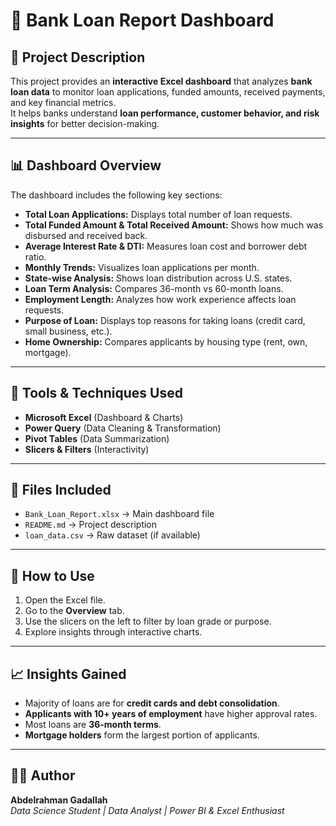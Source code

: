 # 🏦 Bank Loan Report Dashboard

## 📘 Project Description
This project provides an **interactive Excel dashboard** that analyzes **bank loan data** to monitor loan applications, funded amounts, received payments, and key financial metrics.  
It helps banks understand **loan performance, customer behavior, and risk insights** for better decision-making.

---

## 📊 Dashboard Overview
The dashboard includes the following key sections:

- **Total Loan Applications:** Displays total number of loan requests.
- **Total Funded Amount & Total Received Amount:** Shows how much was disbursed and received back.
- **Average Interest Rate & DTI:** Measures loan cost and borrower debt ratio.
- **Monthly Trends:** Visualizes loan applications per month.
- **State-wise Analysis:** Shows loan distribution across U.S. states.
- **Loan Term Analysis:** Compares 36-month vs 60-month loans.
- **Employment Length:** Analyzes how work experience affects loan requests.
- **Purpose of Loan:** Displays top reasons for taking loans (credit card, small business, etc.).
- **Home Ownership:** Compares applicants by housing type (rent, own, mortgage).

---

## 🧰 Tools & Techniques Used
- **Microsoft Excel** (Dashboard & Charts)
- **Power Query** (Data Cleaning & Transformation)
- **Pivot Tables** (Data Summarization)
- **Slicers & Filters** (Interactivity)

---

## 📁 Files Included
- `Bank_Loan_Report.xlsx` → Main dashboard file  
- `README.md` → Project description  
- `loan_data.csv` → Raw dataset (if available)

---

## 🚀 How to Use
1. Open the Excel file.  
2. Go to the **Overview** tab.  
3. Use the slicers on the left to filter by loan grade or purpose.  
4. Explore insights through interactive charts.

---

## 📈 Insights Gained
- Majority of loans are for **credit cards and debt consolidation**.  
- **Applicants with 10+ years of employment** have higher approval rates.  
- Most loans are **36-month terms**.  
- **Mortgage holders** form the largest portion of applicants.

---

## 👨‍💻 Author
**Abdelrahman Gadallah**  
_Data Science Student | Data Analyst | Power BI & Excel Enthusiast_
